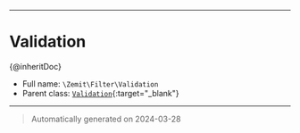 ***

# Validation

{@inheritDoc}



* Full name: `\Zemit\Filter\Validation`
* Parent class: [`Validation`](https://docs.phalcon.io/latest/api/){:target="_blank"}






***
> Automatically generated on 2024-03-28
